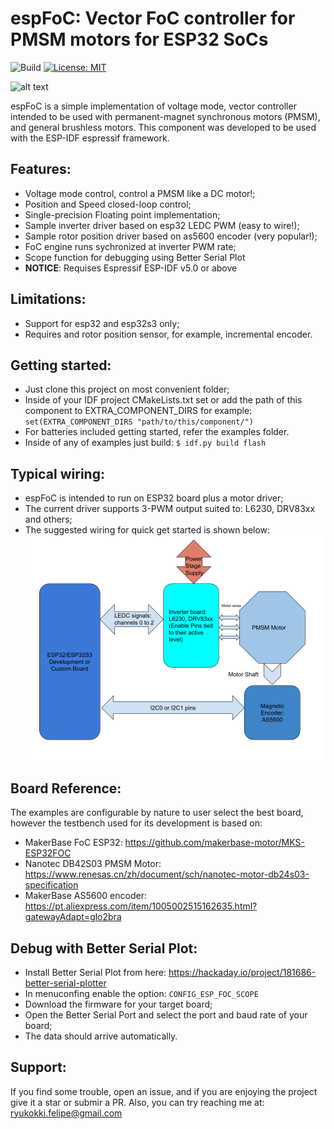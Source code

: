 # espFoC: Vector FoC controller for PMSM motors for ESP32 SoCs

![Build](https://github.com/uLipe/espFoC/workflows/Build/badge.svg)
[![License: MIT](https://img.shields.io/badge/License-MIT-yellow.svg)](https://opensource.org/licenses/MIT)

![alt text](doc/images/pos_ctl.gif)

espFoC is a simple implementation of voltage mode, vector controller intended to be used with permanent-magnet synchronous motors (PMSM), and general brushless motors. This component was developed to be used with the ESP-IDF
espressif framework.

## Features:
* Voltage mode control, control a PMSM like a DC motor!;
* Position and Speed closed-loop control;
* Single-precision Floating point implementation;
* Sample inverter driver based on esp32 LEDC PWM (easy to wire!);
* Sample rotor position driver based on as5600 encoder (very popular!);
* FoC engine runs sychronized at inverter PWM rate;
* Scope function for debugging using Better Serial Plot
* **NOTICE**: Requises Espressif ESP-IDF v5.0 or above

## Limitations:
* Support for esp32 and esp32s3 only;
* Requires and rotor position sensor, for example, incremental encoder.

## Getting started:
* Just clone this project on most convenient folder;
* Inside of your IDF project CMakeLists.txt set or add the path of this component to EXTRA_COMPONENT_DIRS for example: `set(EXTRA_COMPONENT_DIRS "path/to/this/component/")`
* For batteries included getting started, refer the examples folder.
* Inside of any of examples just build: `$ idf.py build flash`

## Typical wiring:
* espFoC is intended to run on ESP32 board plus a motor driver;
* The current driver supports 3-PWM output suited to: L6230, DRV83xx and others;
* The suggested wiring for quick get started is shown below:
![Wiring](/doc/images/wiring.png)

## Board Reference:
The examples are configurable by nature to user select the best board,
however the testbench used for its development is based on:

* MakerBase FoC ESP32: https://github.com/makerbase-motor/MKS-ESP32FOC
* Nanotec DB42S03 PMSM Motor: https://www.renesas.cn/zh/document/sch/nanotec-motor-db24s03-specification
* MakerBase AS5600 encoder: https://pt.aliexpress.com/item/1005002515162635.html?gatewayAdapt=glo2bra


## Debug with Better Serial Plot:
* Install Better Serial Plot from here: https://hackaday.io/project/181686-better-serial-plotter
* In menuconfing enable the option: `CONFIG_ESP_FOC_SCOPE`
* Download the firmware for your target board;
* Open the Better Serial Port and select the port and baud rate of your board;
* The data should arrive automatically.

## Support:
If you find some trouble, open an issue, and if you are enjoying the project
give it a star or submir a PR. Also, you can try reaching me at:
ryukokki.felipe@gmail.com
